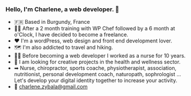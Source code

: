 ### Hello, I'm Charlene, a web developer. 👋


- 🇫🇷  Based in Burgundy, France
- 👩‍💻   After a 2 month training with WP Chef followed by a 6 month at o'Clock, I have decided to become a freelance.
- ❤  I'm a wordPress, web design and front end development lover.
- 🗺  I'm also addicted to travel and hiking.
- 👩‍⚕️ Before becoming a web developer I worked as a nurse for 10 years. 
- 🧐  I am looking for creative projects in the health and wellness sector.
- ➡  Nurse, chiropractor, sports coache, physiotherapist, association, nutritionist, personal development coach, naturopath, sophrologist ... Let's develop your digital identity together to increase your activity.
- 💬  charlene.zybala@gmail.com


